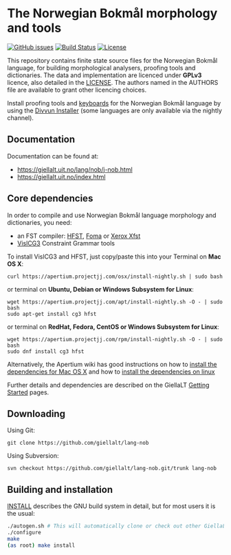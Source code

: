 The Norwegian Bokmål morphology and tools
==========================================

[![GitHub issues](https://img.shields.io/github/issues-raw/giellalt/lang-nob)](https://github.com/giellalt/lang-nob/issues)
[![Build Status](https://github.com/giellalt/lang-nob/workflows/Speller%20CI+CD/badge.svg)](https://github.com/giellalt/lang-nob/actions)
[![License](https://img.shields.io/github/license/giellalt/lang-nob)](https://raw.githubusercontent.com/giellalt/lang-nob/main/LICENSE)

This repository contains finite state source files for the Norwegian Bokmål language,
for building morphological analysers, proofing tools
and dictionaries. The data and implementation are licenced under __GPLv3__
licence, also detailed in the
[LICENSE](https://github.com/giellalt/lang-nob/blob/main/LICENCE). The
authors named in the AUTHORS file are available to grant other licencing
choices.

Install proofing tools and [keyboards](https://github.com/giellalt/keyboard-nob)
for the Norwegian Bokmål language by using the [Divvun Installer](http://divvun.no)
(some languages are only available via the nightly channel).

Documentation
-------------

Documentation can be found at:

-   <https://giellalt.uit.no/lang/nob/j-nob.html>
-   <https://giellalt.uit.no/index.html>

Core dependencies
-----------------

In order to compile and use Norwegian Bokmål language morphology and
dictionaries, you need:

- an FST compiler: [HFST](https://github.com/hfst/hfst), [Foma](https://github.com/mhulden/foma) or [Xerox Xfst](https://web.stanford.edu/~laurik/fsmbook/home.html)
- [VislCG3](https://visl.sdu.dk/svn/visl/tools/vislcg3/trunk) Constraint Grammar tools

To install VislCG3 and HFST, just copy/paste this into your Terminal on **Mac OS X**:

```
curl https://apertium.projectjj.com/osx/install-nightly.sh | sudo bash
```

or terminal on **Ubuntu, Debian or Windows Subsystem for Linux**:

```
wget https://apertium.projectjj.com/apt/install-nightly.sh -O - | sudo bash
sudo apt-get install cg3 hfst
```

or terminal on **RedHat, Fedora, CentOS or Windows Subsystem for Linux**:

```
wget https://apertium.projectjj.com/rpm/install-nightly.sh -O - | sudo bash
sudo dnf install cg3 hfst
```

Alternatively, the Apertium wiki has good instructions on how to [install the dependencies for Mac
OS X](https://wiki.apertium.org/wiki/Apertium_on_Mac_OS_X) and how to [install
the dependencies on
linux](https://wiki.apertium.org/wiki/Installation_of_grammar_libraries)

Further details and dependencies are described on the GiellaLT [Getting Started](https://giellalt.uit.no/infra/GettingStarted.html) pages.

Downloading
-----------

Using Git:
```
git clone https://github.com/giellalt/lang-nob
```

Using Subversion:
```
svn checkout https://github.com/giellalt/lang-nob.git/trunk lang-nob
```

Building and installation
-------------------------

[INSTALL](https://github.com/giellalt/lang-nob/blob/main/INSTALL)
describes the GNU build system in detail, but for most users it is the usual:

```sh
./autogen.sh # This will automatically clone or check out other GiellaLT dependencies
./configure
make
(as root) make install
```
